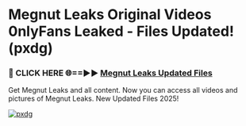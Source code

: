 # Megnut Leaks Original Videos 0nlyFans Leaked - Files Updated! (pxdg)

<h3>🔴 CLICK HERE 🌐==►► <a href="https://tinyurl.com/2jnfzry5" rel="nofollow">Megnut Leaks Updated Files</a></h3>

Get Megnut Leaks and all content. Now you can access all videos and pictures of Megnut Leaks. New Updated Files 2025!

[![pxdg](https://i.imgur.com/GyGTBgg.gif)](https://tinyurl.com/2jnfzry5)
